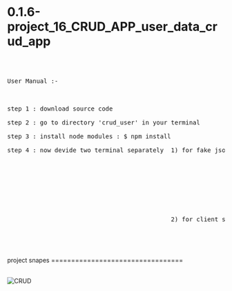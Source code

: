# 0.1.6-project_16_CRUD_APP_user_data_crud_app
<br> <br>
<pre>
User Manual :- 
<br><br>
step 1 : download source code  <br>
step 2 : go to directory 'crud_user' in your terminal <br>
step 3 : install node modules : $ npm install <br>
step 4 : now devide two terminal separately  1) for fake json server API  after that use following command <br>
                                                                      for installation package :- $ npm install -g json-server
                                                                     <br>
                                                                      for start fake json server in 4000 port : $ json-server --watch db.json --port 4000
                                                                    

<br>
                                             2) for client server for react.js after that use following command  to run react local server <br>

                                                                       $ npn start 

</pre>

project snapes =================================<br><br>

![CRUD](https://github.com/Kumar0Hitansh/0.1.6-project_16_CRUD_APP_user_data_crud_app/assets/121010426/483ff020-9085-4ac1-a311-5c81d3ba0e2c)

